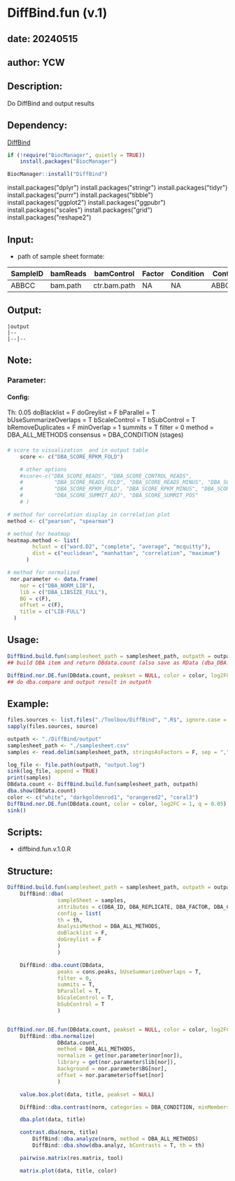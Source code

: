 # DiffBind.fun (v.1)

## date: 20240515
## author: YCW

## Description:
Do DiffBind and output results

## Dependency:

[DiffBind](https://bioconductor.org/packages/release/bioc/html/DiffBind.html)
```R
if (!require("BiocManager", quietly = TRUE))
    install.packages("BiocManager")

BiocManager::install("DiffBind")
```

install.packages("dplyr")
install.packages("stringr")
install.packages("tidyr")
install.packages("purrr")
install.packages("tibble")
install.packages("ggplot2")
install.packages("ggpubr")
install.packages("scales")
install.packages("grid")
install.packages("reshape2")

## Input:
- path of sample sheet
formate:

|SampleID|bamReads|bamControl|Factor|Condition|ControlID|Tissue|Treatment|Replicate|Peaks|PeakCaller|
|--------|--------|----------|------|---------|---------|------|---------|---------|-----|----------|
|ABBCC   |bam.path|ctr.bam.path|NA  |NA       |ABBCC.ctr|NA    |NA       |1        |peak.path|macs/narrow/bed|


## Output: 

```
|output
|--
|--|--
```

## Note:

### Parameter:
#### Config:
Th: 0.05
doBlacklist = F
doGreylist = F
bParallel = T
bUseSummarizeOverlaps = T
bScaleControl = T
bSubControl = T
bRemoveDuplicates = F 
minOverlap = 1
summits = T
filter = 0
method = DBA_ALL_METHODS
consensus = DBA_CONDITION (stages)

#### 
```R
# score to visualization  and in output table
    score <- c("DBA_SCORE_RPKM_FOLD")

    # other options
    #score<-c("DBA_SCORE_READS", "DBA_SCORE_CONTROL_READS",
    #          "DBA_SCORE_READS_FOLD", "DBA_SCORE_READS_MINUS", "DBA_SCORE_RPKM",
    #          "DBA_SCORE_RPKM_FOLD", "DBA_SCORE_RPKM_MINUS", "DBA_SCORE_SUMMIT",
    #          "DBA_SCORE_SUMMIT_ADJ", "DBA_SCORE_SUMMIT_POS"
    # )
```
```R
# method for correlation display in correlation plot
method <- c("pearson", "spearman")

# method for heatmap
heatmap.method <- list(
        hclust = c("ward.D2", "complete", "average", "mcquitty"),
        dist = c("euclidean", "manhattan", "correlation", "maximum")
      )

# method for normalized
 nor.parameter <- data.frame(
    nor = c("DBA_NORM_LIB"),
    lib = c("DBA_LIBSIZE_FULL"),
    BG = c(F),
    offset = c(F),
    title = c("LIB-FULL")
  )

```

## Usage: 

```R
DiffBind.build.fun(samplesheet_path = samplesheet_path, outpath = outpath, peakset = NULL) 
## build DBA item and return DBdata.count (also save as RData (dba_DBA.RData) in outpath)

DiffBind.nor.DE.fun(DBdata.count, peakset = NULL, color = color, log2FC = 1, q = 0.05)
## do dba.compare and output result in outpath

```

## Example:

```R
files.sources <- list.files("./Toolbox/DiffBind", ".R$", ignore.case = T, full.names = T)
sapply(files.sources, source)

outpath <- "./DiffBind/output"
samplesheet_path <- "./samplesheet.csv"
samples <- read.delim(samplesheet_path, stringsAsFactors = F, sep = ",")

log_file <- file.path(outpath, "output.log")
sink(log_file, append = TRUE)
print(samples)
DBdata.count <- DiffBind.build.fun(samplesheet_path, outpath)
dba.show(DBdata.count)
color <- c("white", "darkgoldenrod1", "orangered2", "coral3")
DiffBind.nor.DE.fun(DBdata.count, color = color, log2FC = 1, q = 0.05)
sink()

```

## Scripts:
- diffbind.fun.v.1.0.R

## Structure:
```R
DiffBind.build.fun(samplesheet_path = samplesheet_path, outpath = outpath, peakset = NULL)
    DiffBind::dba(
                sampleSheet = samples, 
                attributes = c(DBA_ID, DBA_REPLICATE, DBA_FACTOR, DBA_CONDITION),
                config = list(
                th = th,
                AnalysisMethod = DBA_ALL_METHODS,
                doBlacklist = F,
                doGreylist = F
                )
                )

    DiffBind::dba.count(DBdata,
                peaks = cons.peaks, bUseSummarizeOverlaps = T,
                filter = 0,
                summits = T,
                bParallel = T,
                bScaleControl = T,
                bSubControl = T
                )


DiffBind.nor.DE.fun(DBdata.count, peakset = NULL, color = color, log2FC = 1, q = 0.05)  
    DiffBind::dba.normalize(
                DBdata.count,
                method = DBA_ALL_METHODS,
                normalize = get(nor.parameter$nor[nor]),
                library = get(nor.parameter$lib[nor]),
                background = nor.parameter$BG[nor],
                offset = nor.parameter$offset[nor]
                )

    value.box.plot(data, title, peakset = NULL)

    DiffBind::dba.contrast(norm, categories = DBA_CONDITION, minMembers = 2)   

    dba.plot(data, title)   

    contrast.dba(norm, title)
        DiffBind::dba.analyze(norm, method = DBA_ALL_METHODS)
        DiffBind::dba.show(dba.analyz, bContrasts = T, th = th)

    pairwise.matrix(res.matrix, tool)

    matrix.plot(data, title, color)

```


